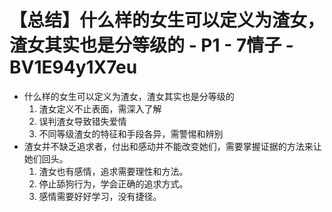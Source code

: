 # 【总结】什么样的女生可以定义为渣女，渣女其实也是分等级的 - P1 - 7情子 - BV1E94y1X7eu

-   什么样的女生可以定义为渣女，渣女其实也是分等级的
    1.  渣女定义不止表面，需深入了解
    2.  误判渣女导致错失爱情
    3.  不同等级渣女的特征和手段各异，需警惕和辨别
-   渣女并不缺乏追求者，付出和感动并不能改变她们，需要掌握证据的方法来让她们回头。
    1.  渣女也有感情，追求需要理性和方法。
    2.  停止舔狗行为，学会正确的追求方式。
    3.  感情需要好好学习，没有捷径。